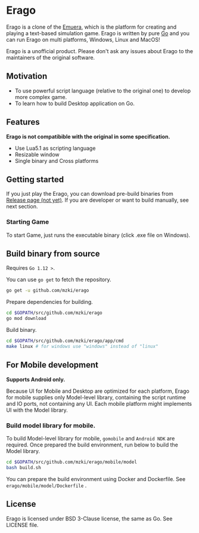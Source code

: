 # Erago

Erago is a clone of the [Emuera](https://ja.osdn.net/projects/emuera/wiki/FrontPage), which is the platform 
for creating and playing a text-based simulation game.
Erago is written by pure [Go](http://golang.org) and you can run Erago on multi platforms, Windows, Linux and MacOS!

Erago is a unofficial product. Please don't ask any issues about Erago to the maintainers of the original software.

## Motivation

* To use powerful script language (relative to the original one) to develop more complex game.
* To learn how to build Desktop application on Go. 

## Features 

**Erago is not compatibible with the original in some specification.**

* Use Lua5.1 as scripting language
* Resizable window
* Single binary and Cross platforms 

## Getting started

If you just play the Erago, you can download pre-build binaries from [Release page (not yet)](#).
If you are developer or want to build manually, see next section.

### Starting Game 

To start Game, just runs the executable binary (click .exe file on Windows).

## Build binary from source

Requires `Go 1.12 >`.

You can use `go get` to fetch the repository.

```sh
go get -u github.com/mzki/erago
```

Prepare dependencies for building.

```sh
cd $GOPATH/src/github.com/mzki/erago
go mod download
```

Build binary.

```sh
cd $GOPATH/src/github.com/mzki/erago/app/cmd
make linux # for windows use "windows" instead of "linux"
```

## For Mobile development

**Supports Android only.**

Because UI for Mobile and Desktop are optimized for each platform, 
Erago for mobile supplies only Model-level library, containing the script runtime and IO ports, not containing any UI.
Each mobile platform might implements UI with the Model library.

### Build model library for mobile.

To build Model-level library for mobile, `gomobile` and `Android NDK` are required.
Once prepared the build environment, run below to build the Model library.

```sh
cd $GOPATH/src/github.com/mzki/erago/mobile/model
bash build.sh
```

You can prepare the build environment using Docker and Dockerfile.
See `erago/mobile/model/Dockerfile` .


## License

Erago is licensed under BSD 3-Clause license, the same as Go. See LICENSE file.

